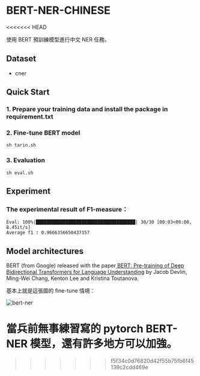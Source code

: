 # BERT-NER-CHINESE
<<<<<<< HEAD

使用 BERT 預訓練模型進行中文 NER 任務。

## Dataset

- cner

## Quick Start

### 1. Prepare your training data and install the package in requirement.txt

### 2. Fine-tune BERT model

```
sh tarin.sh
```

<!-- ### 3. Interaction

```
sh interaction.sh
``` -->

### 3. Evaluation

```
sh eval.sh
```

## Experiment

### The experimental result of F1-measure：
```
Eval: 100%|█████████████████████████████████████| 30/30 [00:03<00:00,  8.45it/s]
Average f1 : 0.9666356650437157
```

## Model architectures
BERT (from Google) released with the paper[ BERT: Pre-training of Deep Bidirectional Transformers for Language Understanding](https://arxiv.org/abs/1810.04805) by Jacob Devlin, Ming-Wei Chang, Kenton Lee and Kristina Toutanova.


基本上就是這張圖的 fine-tune 情境：

![bert-ner](https://i.imgur.com/5SqW8xs.png)

當兵前無事練習寫的 pytorch BERT-NER 模型，還有許多地方可以加強。
=======
>>>>>>> f5f34c0d76820d42f55b75fb6f45139c2cdd469e
